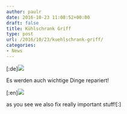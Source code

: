 ```yaml
---
author: paulr
date: 2016-10-23 11:08:52+00:00
draft: false
title: Kühlschrank Griff
type: post
url: /2016/10/23/kuehlschrank-griff/
categories:
- News
---
```


[:de][![](https://www.fablab-neckar-alb.org/wp-content/uploads/2016/10/wp-image-732646149jpg.jpg)
](https://www.fablab-neckar-alb.org/wp-content/uploads/2016/10/wp-image-732646149jpg.jpg)

Es werden auch wichtige Dinge repariert!

[:en][![](https://www.fablab-neckar-alb.org/wp-content/uploads/2016/10/wp-image-732646149jpg.jpg)
](https://www.fablab-neckar-alb.org/wp-content/uploads/2016/10/wp-image-732646149jpg.jpg)

as you see we also fix really important stuff![:]
